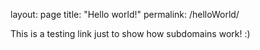 layout: page
title: "Hello world!"
permalink: /helloWorld/

This is a testing link just to show how subdomains work! :)
